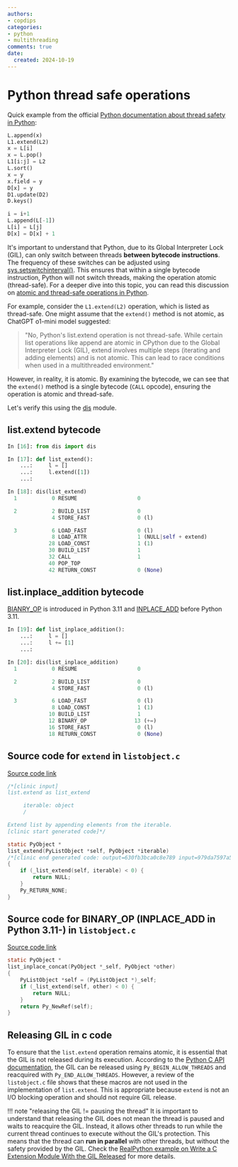 ```yaml
---
authors:
- copdips
categories:
- python
- multithreading
comments: true
date:
  created: 2024-10-19
---
```


# Python thread safe operations

Quick example from the official [Python documentation about thread safety in Python](https://docs.python.org/3/faq/library.html#what-kinds-of-global-value-mutation-are-thread-safe):

```python title="Thread safe operations" linenums="1"
L.append(x)
L1.extend(L2)
x = L[i]
x = L.pop()
L1[i:j] = L2
L.sort()
x = y
x.field = y
D[x] = y
D1.update(D2)
D.keys()
```

```python title="Not thread safe operations" linenums="1"
i = i+1
L.append(L[-1])
L[i] = L[j]
D[x] = D[x] + 1
```

It's important to understand that Python, due to its Global Interpreter Lock (GIL), can only switch between threads **between bytecode instructions**. The frequency of these switches can be adjusted using [sys.setswitchinterval()](https://docs.python.org/3/library/sys.html#sys.setswitchinterval). This ensures that within a single bytecode instruction, Python will not switch threads, making the operation atomic (thread-safe). For a deeper dive into this topic, you can read this discussion on [atomic and thread-safe operations in Python](https://discuss.python.org/t/atomic-and-thread-safe-in-python-world/51575/3).

<!-- more -->

For example, consider the `L1.extend(L2)` operation, which is listed as thread-safe. One might assume that the `extend()` method is not atomic, as ChatGPT o1-mini model suggested:

> "No, Python's list.extend operation is not thread-safe. While certain list operations like append are atomic in CPython due to the Global Interpreter Lock (GIL), extend involves multiple steps (iterating and adding elements) and is not atomic. This can lead to race conditions when used in a multithreaded environment."

However, in reality, it is atomic. By examining the bytecode, we can see that the `extend()` method is a single bytecode (`CALL` opcode), ensuring the operation is atomic and thread-safe.

Let's verify this using the [dis](https://docs.python.org/3/library/dis.html) module.

## list.extend bytecode

```python title="l.extend([1]) bytecode is CALL" hl_lines="18"
In [16]: from dis import dis

In [17]: def list_extend():
    ...:     l = []
    ...:     l.extend([1])
    ...:

In [18]: dis(list_extend)
  1           0 RESUME                   0

  2           2 BUILD_LIST               0
              4 STORE_FAST               0 (l)

  3           6 LOAD_FAST                0 (l)
              8 LOAD_ATTR                1 (NULL|self + extend)
             28 LOAD_CONST               1 (1)
             30 BUILD_LIST               1
             32 CALL                     1
             40 POP_TOP
             42 RETURN_CONST             0 (None)
```

## list.inplace_addition bytecode

[BIANRY_OP](https://docs.python.org/3/library/dis.html#opcode-BINARY_OP) is introduced in Python 3.11 and [INPLACE_ADD](https://docs.python.org/3.10/library/dis.html#opcode-INPLACE_ADD) before Python 3.11.

```python title="l += [1] bytecode is BINARY_OP (INPLACE_ADD for Python 3.11-)" hl_lines="15"
In [19]: def list_inplace_addition():
    ...:     l = []
    ...:     l += [1]
    ...:

In [20]: dis(list_inplace_addition)
  1           0 RESUME                   0

  2           2 BUILD_LIST               0
              4 STORE_FAST               0 (l)

  3           6 LOAD_FAST                0 (l)
              8 LOAD_CONST               1 (1)
             10 BUILD_LIST               1
             12 BINARY_OP               13 (+=)
             16 STORE_FAST               0 (l)
             18 RETURN_CONST             0 (None)
```

## Source code for `extend` in `listobject.c`

[Source code link](https://github.com/python/cpython/blob/2e950e341930ea79549137d4d3771d5edb940e65/Objects/listobject.c#L1372-L1389)

```c title="Source code: for extend"
/*[clinic input]
list.extend as list_extend

     iterable: object
     /

Extend list by appending elements from the iterable.
[clinic start generated code]*/

static PyObject *
list_extend(PyListObject *self, PyObject *iterable)
/*[clinic end generated code: output=630fb3bca0c8e789 input=979da7597a515791]*/
{
    if (_list_extend(self, iterable) < 0) {
        return NULL;
    }
    Py_RETURN_NONE;
}
```

## Source code for BINARY_OP (INPLACE_ADD in Python 3.11-) in `listobject.c`

[Source code link](https://github.com/python/cpython/blob/2e950e341930ea79549137d4d3771d5edb940e65/Objects/listobject.c#L1420-L1428)

```c title="Source code for BINARY_OP"
static PyObject *
list_inplace_concat(PyObject *_self, PyObject *other)
{
    PyListObject *self = (PyListObject *)_self;
    if (_list_extend(self, other) < 0) {
        return NULL;
    }
    return Py_NewRef(self);
}
```

## Releasing GIL in c code

To ensure that the `list.extend` operation remains atomic, it is essential that the GIL is not released during its execution. According to the [Python C API documentation](https://docs.python.org/3/c-api/init.html#releasing-the-gil), the GIL can be released using `Py_BEGIN_ALLOW_THREADS` and reacquired with `Py_END_ALLOW_THREADS`. However, a review of the `listobject.c` file shows that these macros are not used in the implementation of `list.extend`. This is appropriate because `extend` is not an I/O blocking operation and should not require GIL release.

!!! note "releasing the GIL != pausing the thread"
    It is important to understand that releasing the GIL does not mean the thread is paused and waits to reacquire the GIL. Instead, it allows other threads to run while the current thread continues to execute without the GIL's protection. This means that the thread can **run in parallel** with other threads, but without the safety provided by the GIL. Check the [RealPython example on Write a C Extension Module With the GIL Released](https://realpython.com/python-parallel-processing/#write-a-c-extension-module-with-the-gil-released) for more details.
